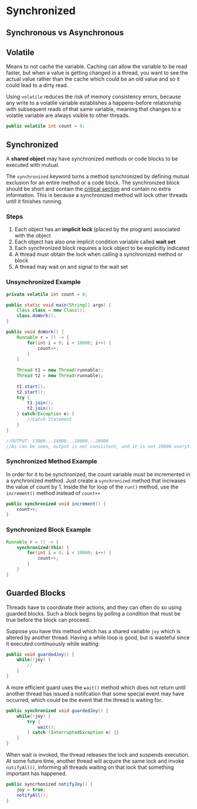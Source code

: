 # Synchronized

## Synchronous vs Asynchronous



##  Volatile

Means to not cache the variable. Caching can allow the variable to be read faster, but when a value is getting changed in a thread, you want to see the actual value rather than the cache which could be an old value and so it could lead to a dirty read.

Using `volatile` reduces the risk of memory consistency errors, because any write to a volatile variable establishes a happens-before relationship with subsequent reads of that same variable, meaning that changes to a volatile variable are always visible to other threads.

```java
public volatile int count = 0;
```

## Synchronized

A **shared object** may have synchronized methods or code blocks to be executed with mutual.

The `synchronized` keyword turns a method synchronized by defining mutual exclusion for an entire method or a code block. The synchronized block should be short and contain the <u>critical section</u>  and contain no extra information.  This is because a synchronized method will lock other threads until it finishes running.

### Steps

1. Each object has an **implicit lock** (placed by the program) associated with the object
2. Each object has also one implicit condition variable called **wait set**
3. Each synchronized block requires a lock object to be explicitly indicated
4. A thread must obtain the lock when calling a synchronized method or block 
5. A thread may wait on and signal to the wait set

### Unsynchronized Example

```java
private volatile int count = 0;

public static void main(String[] args) {
    Class class = new Class();
    class.doWork();
}

public void doWork() {
    Runnable r = () -> {
        for(int i = 0; i < 10000; i++) {
            count++;
        }
    }
    
    Thread t1 = new Thread(runnable);
    Thread t2 = new Thread(runnable);
    
    t1.start();
    t2.start();
    try {
        t1.join();
        t2.join();
    } catch(Exception e) {
        //Catch Statement
    }    
}

//OUTPUT: 13000...14000...10000...20000
//As can be seen, output is not consistent, and it is not 20000 everytime
```

### Synchronized Method Example

In order for it to be synchronized, the count variable must be incremented in a synchronized method. Just create a `synchronized` method that increases the value of count by 1. Inside the for loop of the `run()` method, use the `increment()` method instead of `count++`

```java
public synchronized void increment() {
    count++;
}
```

### Synchronized Block Example

```java
Runnable r = () -> {
    synchronized(this) {
        for(int i = 0; i < 10000; i++) {
            count++;
        }
    }
}
```

## Guarded Blocks

Threads have to coordinate their actions, and they can often do so using guarded blocks. Such a block begins by polling  a condition that must be true before the block can proceed. 

Suppose you have this method which has a shared variable `joy` which is altered by another thread. Having a while loop is good, but is wasteful since it executed continuously while waiting:

```java
public void guardedJoy() {
    while(!joy) {
        //
    }
}
```

A more efficient guard uses the `wait()` method which does not return until another thread has issued a notifcation that some special event may have occurred, which could be the event that the thread is waiting for.

```java
public synchronized void guardedJoy() {
    while(!joy) {
        try {
            wait();
        } catch (InterruptedException e) {}
    }
}
```

When wait is invoked, the thread releases the lock and suspends execution. At some future time, another thread will acquire the same lock and invoke `notifyAll()`, informing all threads waiting on that lock that something important has happened.

```java
public syncrhonized notifyJoy() {
	joy = true;
    notifyAll();
}
```

